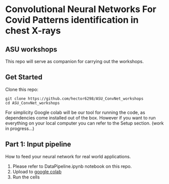 # Convolutional Neural Networks For Covid Patterns identification in chest X-rays
## ASU workshops

This repo will serve as companion for carrying out the workshops.

## Get Started

Clone this repo:

```
git clone https://github.com/hector6298/ASU_ConvNet_workshops
cd ASU_ConvNet_workshops
```

For simplicity Google colab will be our tool for running the code, as dependencies come installed out of the box. However if you want to run everything on your local computer you can refer to the Setup section. (work in progress...)

## Part 1: Input pipeline

How to feed your neural network for real world applications.

1) Please refer to DataPipeline.ipynb notebook on this repo. 
2) Upload to [google colab](colab.research.google.com)
3) Run the cells



